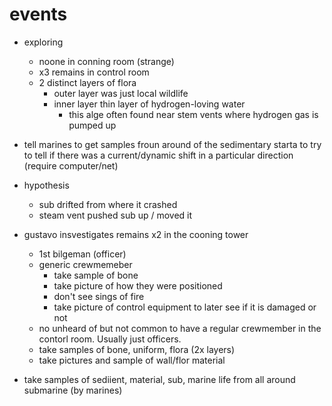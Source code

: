 
# events

- exploring
  - noone in conning room (strange)
  - x3 remains in control room
  - 2 distinct layers of flora
	- outer layer was just local wildlife
	- inner layer thin layer of hydrogen-loving water
		- this alge often found near stem vents where hydrogen gas is pumped up
- tell marines to get samples froun around of the sedimentary starta to try to tell if there was a current/dynamic shift in a particular direction (require computer/net)
	
- hypothesis
  - sub drifted from where it crashed
  - steam vent pushed sub up / moved it

- gustavo insvestigates remains x2 in the cooning tower
  - 1st bilgeman (officer)
  - generic crewmemeber 
	- take sample of bone
    - take picture of how they were positioned
	- don't see sings of fire
	- take picture of control equipment to later see if it is damaged or not
  - no unheard of but not common to have a regular crewmember in the contorl room. Usually just officers.
  - take samples of bone, uniform, flora (2x layers)
  - take pictures and sample of wall/flor material
  
- take samples of sediient, material, sub, marine life from all around submarine (by marines)




